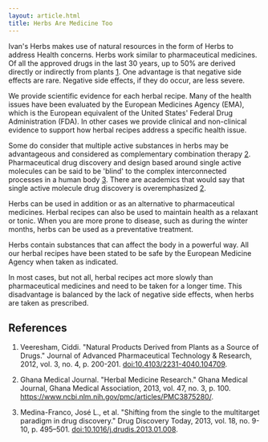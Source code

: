 ```yaml
---
layout: article.html
title: Herbs Are Medicine Too
---
```

Ivan's Herbs makes use of natural resources in the form of Herbs to address Health concerns. Herbs work similar to pharmaceutical medicines. Of all the approved drugs in the last 30 years, up to 50% are derived directly or indirectly from plants [1](https://www.ncbi.nlm.nih.gov/pmc/articles/PMC3560124/). One advantage is that negative side effects are rare. Negative side effects, if they do occur, are less severe.

We provide scientific evidence for each herbal recipe. Many of the health issues have been evaluated by the European Medicines Agency (EMA), which is the European equivalent of the United States' Federal Drug Administration (FDA). In other cases we provide clinical and non-clinical evidence to support how herbal recipes address a specific health issue.

Some do consider that multiple active substances in herbs may be advantageous and considered as complementary combination therapy [2](https://www.ncbi.nlm.nih.gov/pmc/articles/PMC3875280/). Pharmaceutical drug discovery and design based around single active molecules can be said to be 'blind' to the complex interconnected processes in a human body [3](https://www.ncbi.nlm.nih.gov/pmc/articles/PMC3642214/). There are academics that would say that single active molecule drug discovery is overemphasized [2](https://www.ncbi.nlm.nih.gov/pmc/articles/PMC3875280/).

Herbs can be used in addition or as an alternative to pharmaceutical medicines. Herbal recipes can also be used to maintain health as a relaxant or tonic. When you are more prone to disease, such as during the winter months, herbs can be used as a preventative treatment.

Herbs contain substances that can affect the body in a powerful way. All our herbal recipes have been stated to be safe by the European Medicine Agency when taken as indicated.

In most cases, but not all, herbal recipes act more slowly than pharmaceutical medicines and need to be taken for a longer time. This disadvantage is balanced by the lack of negative side effects, when herbs are taken as prescribed.

## References

1. Veeresham, Ciddi. "Natural Products Derived from Plants as a Source of Drugs." Journal of Advanced Pharmaceutical Technology & Research, 2012, vol. 3, no. 4, p. 200-201. [doi:10.4103/2231-4040.104709](https://www.ncbi.nlm.nih.gov/pmc/articles/PMC3560124/).

1. Ghana Medical Journal. "Herbal Medicine Research." Ghana Medical Journal, Ghana Medical Association, 2013, vol. 47, no. 3, p. 100. https://www.ncbi.nlm.nih.gov/pmc/articles/PMC3875280/.

1. Medina-Franco, José L., et al. "Shifting from the single to the multitarget paradigm in drug discovery." Drug Discovery Today, 2013, vol. 18, no. 9-10, p. 495–501. [doi:10.1016/j.drudis.2013.01.008](https://www.ncbi.nlm.nih.gov/pmc/articles/PMC3642214/).
